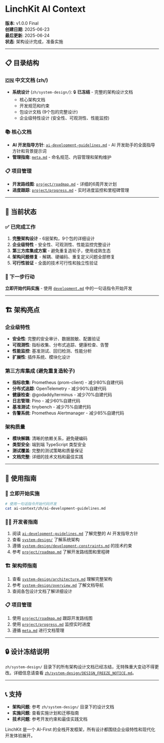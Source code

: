 # LinchKit AI Context

**版本**: v1.0.0 Final  
**创建日期**: 2025-06-23  
**最后更新**: 2025-06-24  
**状态**: 架构设计完成，准备实施

---

## 📋 目录结构

### 🇨🇳 中文文档 (zh/)
- **系统设计** (`zh/system-design/`): 🔒 **已冻结** - 完整的架构设计文档
  - 核心架构文档
  - 开发规范和约束
  - 包设计文档 (9个包的完整设计)
  - 企业级特性设计 (安全性、可观测性、性能监控)

### 📚 核心文档
- **AI 开发指导方针**: [`ai-development-guidelines.md`](ai-development-guidelines.md) - AI 开发助手的全面指导方针和背景提示词
- **管理指南**: [`meta.md`](meta.md) - 命名规范、内容管理和架构维护

### 📋 项目管理
- **开发路线图**: [`project/roadmap.md`](project/roadmap.md) - 详细的6周开发计划
- **进度跟踪**: [`project/progress.md`](project/progress.md) - 实时进度监控和里程碑管理

---

## 🎯 当前状态

### ✅ 已完成工作
1. **完整架构设计** - 6层架构，9个包的详细设计
2. **企业级特性** - 安全性、可观测性、性能监控完整设计
3. **第三方库集成方案** - 避免重复造轮子，使用成熟生态
4. **架构问题修复** - 解耦、硬编码、重复定义问题全部修复
5. **可行性验证** - 全面的技术可行性和独立性验证

### 🚀 下一步行动
**立即开始代码实施** - 使用 [`development.md`](development.md) 中的一句话指令开始开发

---

## 🏗️ 架构亮点

### 企业级特性
- **安全性**: 完整的安全审计、数据脱敏、配置验证
- **可观测性**: 指标收集、分布式追踪、健康检查、告警
- **性能监控**: 基准测试、回归检测、性能分析
- **扩展性**: 插件系统、模块化设计

### 第三方库集成 (避免重复造轮子)
- **指标收集**: Prometheus (prom-client) - 减少80%自建代码
- **分布式追踪**: OpenTelemetry - 减少90%自建代码
- **健康检查**: @godaddy/terminus - 减少70%自建代码
- **日志管理**: Pino - 减少60%自建代码
- **基准测试**: tinybench - 减少75%自建代码
- **告警系统**: Prometheus Alertmanager - 减少85%自建代码

### 架构质量
- **模块解耦**: 清晰的依赖关系，避免硬编码
- **类型安全**: 端到端 TypeScript 类型安全
- **测试覆盖**: 完整的测试策略和质量保证
- **文档完整**: 详细的技术文档和最佳实践

---

## 📖 使用指南

### 🚀 立即开始实施
```bash
# 使用一句话指令开始代码开发
cat ai-context/zh/ai-development-guidelines.md
```

### 👨‍💻 开发者指南
1. 阅读 [`ai-development-guidelines.md`](ai-development-guidelines.md) 了解完整的 AI 开发指导方针
2. 查看 [`system-design/`](system-design/) 了解系统架构
3. 遵循 [`system-design/development-constraints.md`](system-design/development-constraints.md) 的技术约束
4. 参考 [`project/roadmap.md`](project/roadmap.md) 了解开发路线图和里程碑

### 🏗️ 架构师指南
1. 查看 [`system-design/architecture.md`](system-design/architecture.md) 理解完整架构
2. 参考 [`system-design/overview.md`](system-design/overview.md) 了解文档导航
3. 查阅各包设计文档了解详细设计

### 📋 项目管理
1. 使用 [`project/roadmap.md`](project/roadmap.md) 跟踪开发路线图
2. 使用 [`project/progress.md`](project/progress.md) 监控实时进度
3. 遵循 [`meta.md`](meta.md) 进行文档管理

---

## 🔒 设计冻结说明

`zh/system-design/` 目录下的所有架构设计文档已经冻结，无特殊重大变动不得更改。详细信息请查看 [`zh/system-design/DESIGN_FREEZE_NOTICE.md`](system-design/DESIGN_FREEZE_NOTICE.md)。

---

## 📞 支持

- **架构问题**: 参考 `zh/system-design/` 目录下的设计文档
- **实施问题**: 查看实施计划和迁移指南
- **技术问题**: 参考开发约束和最佳实践文档

LinchKit 是一个 AI-First 的全栈开发框架，所有设计都围绕企业级特性和现代化开发体验展开。

